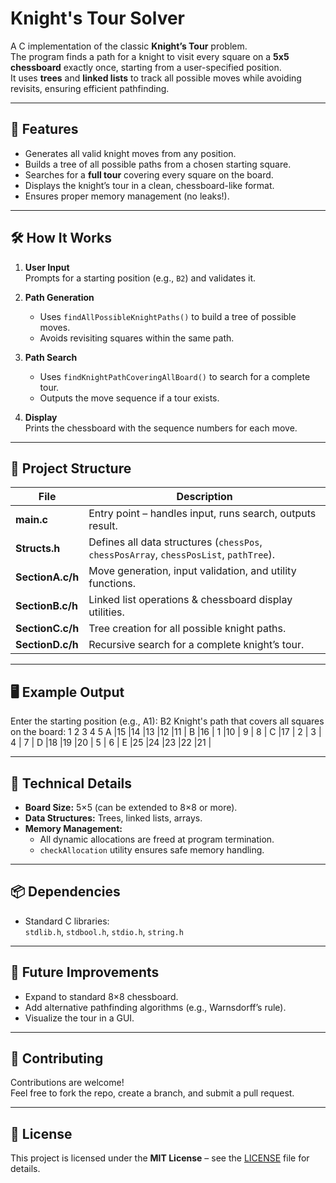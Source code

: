 # Knight's Tour Solver

A C implementation of the classic **Knight’s Tour** problem.  
The program finds a path for a knight to visit every square on a **5x5 chessboard** exactly once, starting from a user-specified position.  
It uses **trees** and **linked lists** to track all possible moves while avoiding revisits, ensuring efficient pathfinding.

---

## 🎯 Features

- Generates all valid knight moves from any position.
- Builds a tree of all possible paths from a chosen starting square.
- Searches for a **full tour** covering every square on the board.
- Displays the knight’s tour in a clean, chessboard-like format.
- Ensures proper memory management (no leaks!).

---

## 🛠 How It Works

1. **User Input**  
   Prompts for a starting position (e.g., `B2`) and validates it.

2. **Path Generation**  
   - Uses `findAllPossibleKnightPaths()` to build a tree of possible moves.
   - Avoids revisiting squares within the same path.

3. **Path Search**  
   - Uses `findKnightPathCoveringAllBoard()` to search for a complete tour.
   - Outputs the move sequence if a tour exists.

4. **Display**  
   Prints the chessboard with the sequence numbers for each move.

---

## 📂 Project Structure

| File              | Description |
|-------------------|-------------|
| **main.c**        | Entry point – handles input, runs search, outputs result. |
| **Structs.h**     | Defines all data structures (`chessPos`, `chessPosArray`, `chessPosList`, `pathTree`). |
| **SectionA.c/h**  | Move generation, input validation, and utility functions. |
| **SectionB.c/h**  | Linked list operations & chessboard display utilities. |
| **SectionC.c/h**  | Tree creation for all possible knight paths. |
| **SectionD.c/h**  | Recursive search for a complete knight’s tour. |

---

## 🖥 Example Output

Enter the starting position (e.g., A1): B2
Knight's path that covers all squares on the board:
    1   2   3   4   5
A |15 |14 |13 |12 |11 |
B |16 | 1 |10 | 9 | 8 |
C |17 | 2 | 3 | 4 | 7 |
D |18 |19 |20 | 5 | 6 |
E |25 |24 |23 |22 |21 |



---

## 🔧 Technical Details

- **Board Size:** 5×5 (can be extended to 8×8 or more).
- **Data Structures:** Trees, linked lists, arrays.
- **Memory Management:**  
  - All dynamic allocations are freed at program termination.  
  - `checkAllocation` utility ensures safe memory handling.

---

## 📦 Dependencies

- Standard C libraries:  
  `stdlib.h`, `stdbool.h`, `stdio.h`, `string.h`

---

## 🚀 Future Improvements

- Expand to standard 8×8 chessboard.
- Add alternative pathfinding algorithms (e.g., Warnsdorff’s rule).
- Visualize the tour in a GUI.

---

## 🤝 Contributing

Contributions are welcome!  
Feel free to fork the repo, create a branch, and submit a pull request.

---

## 📜 License

This project is licensed under the **MIT License** – see the [LICENSE](LICENSE) file for details.
